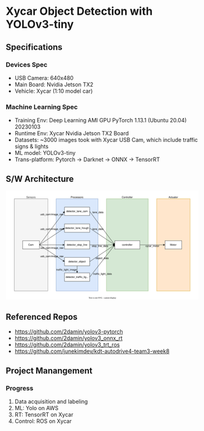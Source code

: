# Xycar Object Detection with YOLOv3-tiny

## Specifications

### Devices Spec

- USB Camera: 640x480
- Main Board: Nvidia Jetson TX2
- Vehicle: Xycar (1:10 model car)

### Machine Learning Spec

- Training Env: Deep Learning AMI GPU PyTorch 1.13.1 (Ubuntu 20.04) 20230103
- Runtime Env: Xycar Nvidia Jetson TX2 Board
- Datasets: ~3000 images took with Xycar USB Cam, which include traffic signs & lights
- ML model: YOLOv3-tiny
- Trans-platform: Pytorch -> Darknet -> ONNX -> TensorRT

## S/W Architecture

![architecture](archtecture.svg)

## Referenced Repos

- <https://github.com/2damin/yolov3-pytorch>
- <https://github.com/2damin/yolov3_onnx_rt>
- <https://github.com/2damin/yolov3_trt_ros>
- <https://github.com/junekimdev/kdt-autodrive4-team3-week8>

## Project Manangement

### Progress

1. Data acquisition and labeling
2. ML: Yolo on AWS
3. RT: TensorRT on Xycar
4. Control: ROS on Xycar
